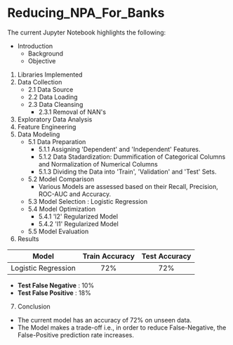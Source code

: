 # Reducing_NPA_For_Banks

The current Jupyter Notebook highlights the following:

* Introduction
    * Background
    * Objective
1. Libraries Implemented
2. Data Collection
    * 2.1 Data Source
    * 2.2 Data Loading
    * 2.3 Data Cleansing
        * 2.3.1 Removal of NAN's
3. Exploratory Data Analysis
4. Feature Engineering
5. Data Modeling
    * 5.1 Data Preparation
        * 5.1.1 Assigning 'Dependent' and 'Independent' Features.
        * 5.1.2 Data Stadardization: Dummification of Categorical Columns and Normalization of Numerical Columns
        * 5.1.3 Dividing the Data into 'Train', 'Validation' and 'Test' Sets.
    * 5.2 Model Comparison
        - Various Models are assessed based on their Recall, Precision, ROC-AUC and Accuracy.
    * 5.3 Model Selection : Logistic Regression
    * 5.4 Model Optimization
        * 5.4.1 'l2' Regularized Model
        * 5.4.2 'l1' Regularized Model
    * 5.5 Model Evaluation
6. Results    

|**Model**| **Train Accuracy**| **Test Accuracy**|
|:-------:|:-----------------:|:--------------:|
| Logistic Regression |  72% | 72% |    

   * **Test False Negative** : 10%
   * **Test False Positive**  : 18%

7. Conclusion    

* The current model has an accuracy of 72% on unseen data.
* The Model makes a trade-off i.e., in order to reduce False-Negative, the False-Positive prediction rate increases.
